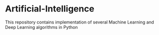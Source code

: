 # Artificial-Intelligence  
This repository contains implementation of several Machine Learning and Deep Learning algorithms in Python
